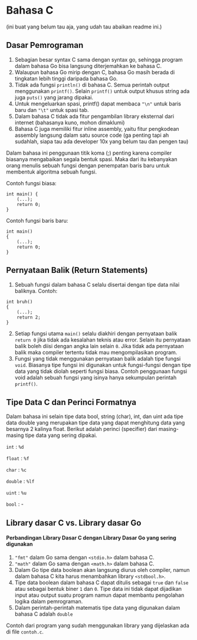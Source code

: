 # Bahasa C
(ini buat yang belum tau aja, yang udah tau abaikan readme ini.)

## Dasar Pemrograman

1. Sebagian besar syntax C sama dengan syntax go, sehingga program dalam bahasa Go bisa langsung diterjemahkan ke bahasa C.
2. Walaupun bahasa Go mirip dengan C, bahasa Go masih berada di tingkatan lebih tinggi daripada bahasa Go.
3. Tidak ada fungsi `println()` di bahasa C. Semua perintah output menggunakan `printf()`. Selain `printf()` untuk output khusus string ada juga `puts()` yang jarang dipakai.
4. Untuk mengeluarkan spasi, printf() dapat membaca `"\n"` untuk baris baru dan `"\t"` untuk spasi tab.
5. Dalam bahasa C tidak ada fitur pengambilan library eksternal dari internet (bahasanya kuno, mohon dimaklumi)
6. Bahasa C juga memiliki fitur inline assembly, yaitu fitur pengkodean assembly langsung dalam satu source code (ga penting tapi ah sudahlah, siapa tau ada developer 10x yang belum tau dan pengen tau)

Dalam bahasa ini penggunaan titik koma (;) penting karena compiler biasanya mengabaikan segala bentuk spasi. Maka dari itu kebanyakan orang menulis sebuah fungsi dengan penempatan baris baru untuk membentuk algoritma sebuah fungsi.

Contoh fungsi biasa:
```
int main() {
    (...);
    return 0;
}
```

Contoh fungsi baris baru:
```
int main()
{
    (...);
    return 0;
}
```

## Pernyataan Balik (Return Statements)

1. Sebuah fungsi dalam bahasa C selalu disertai dengan tipe data nilai baliknya. Contoh:
```
int bruh()
{
    (...);
    return 2;
}
```
2. Setiap fungsi utama `main()` selalu diakhiri dengan pernyataan balik `return 0` jika tidak ada kesalahan teknis atau error. Selain itu pernyataan balik boleh diisi dengan angka lain selain `0`. Jika tidak ada pernyataan balik maka compiler tertentu tidak mau mengompilasikan program.
3. Fungsi yang tidak menggunakan pernyataan balik adalah tipe fungsi `void`. Biasanya tipe fungsi ini digunakan untuk fungsi-fungsi dengan tipe data yang tidak diolah seperti fungsi biasa. Contoh penggunaan fungsi void adalah sebuah fungsi yang isinya hanya sekumpulan perintah `printf()`.

## Tipe Data C dan Perinci Formatnya

Dalam bahasa ini selain tipe data bool, string (char), int, dan uint ada tipe data double yang merupakan tipe data yang dapat
menghitung data yang besarnya 2 kalinya float. Berikut adalah perinci (specifier) dari masing-masing tipe data yang
sering dipakai.

`int`       : `%d`

`float`     : `%f`

`char`      : `%c`

`double`    : `%lf`

`uint`      : `%u`

`bool`      : -

## Library dasar C vs. Library dasar Go

#### Perbandingan Library Dasar C dengan Library Dasar Go yang sering digunakan
1. `"fmt"` dalam Go sama dengan `<stdio.h>` dalam bahasa C.
2. `"math"` dalam Go sama dengan `<math.h>` dalam bahasa C.
3. Dalam Go tipe data boolean akan langsung diurus oleh compiler, namun dalam bahasa C kita harus menambahkan library `<stdbool.h>`.
4. Tipe data boolean dalam bahasa C dapat ditulis sebagai `true` dan `false` atau sebagai bentuk biner `1` dan `0`. Tipe data ini tidak dapat dijadikan input atau output suatu program namun dapat membantu pengolahan logika dalam pemrograman.
5. Dalam perintah-perintah matematis tipe data yang digunakan dalam bahasa C adalah `double`

Contoh dari program yang sudah menggunakan library yang dijelaskan ada di file `contoh.c`.
